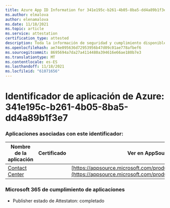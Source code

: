 ```yaml
---
title: Azure App ID Information for 341e195c-b261-4b05-8ba5-dd4a89b1f3e7
ms.author: elmalova
author: elenamalova
ms.date: 11/18/2021
ms.topic: article
ms.service: attestation
certification_type: attested
description: Toda la información de seguridad y cumplimiento disponible para 341e195c-b261-4b05-8ba5-dd4a89b1f3e7.
ms.openlocfilehash: ae74e095636d72953956b47d09c01ae778afbef6
ms.sourcegitcommit: 8695694a7da27a4114480a394616e66ae180b7e3
ms.translationtype: MT
ms.contentlocale: es-ES
ms.lasthandoff: 11/18/2021
ms.locfileid: "61071656"
---
```

# <a name="azure-app-id-341e195c-b261-4b05-8ba5-dd4a89b1f3e7"></a>Identificador de aplicación de Azure: 341e195c-b261-4b05-8ba5-dd4a89b1f3e7


### <a name="apps-associated-with-this-id"></a>Aplicaciones asociadas con este identificador:
| **Nombre de la aplicación** | **Certificado** | **Ver en AppSource** |
|--------------|---------------|-----------------------|
| [Contact Center](https://docs.microsoft.com/microsoft-365-app-certification/forward/WA200001428) |  | [https://appsource.microsoft.com/product/office/WA200001428](https://appsource.microsoft.com/product/office/WA200001428) |

### <a name="microsoft-365-app-compliance-status"></a>Microsoft 365 de cumplimiento de aplicaciones
- Publisher estado de Attestaton: completado
